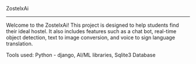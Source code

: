 ZostelxAi
__________

Welcome to the ZostelxAi! This project is designed to help students find their ideal hostel. It also includes features such as a chat bot, real-time object detection, text to image conversion, and voice to sign language translation.

Tools used:
Python - django, 
AI/ML libraries, 
Sqlite3 Database
